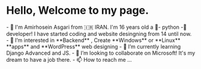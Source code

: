 <h1>Hello, Welcome to my page.</h1>
- 👋 I'm Amirhosein Asgari from 🇮🇷 IRAN. I'm 16 years old a 🐍- python -🐍 developer! I have started coding and website desingning from 14 until now.
- 👀 I’m interested in **Backend**	, Create **Windows** or **Linux** **apps** and **WordPress** web designing
- 🌱 I’m currently learning Django Advanced and JS. 
- 💞️ I’m looking to collaborate on Microsoft! It's my dream to have a job there. 
- 📫 How to reach me ...

<!---
AmirAs-2008/AmirAs-2008 is a ✨ special ✨ repository because its `README.md` (this file) appears on your GitHub profile.
You can click the Preview link to take a look at your changes.
--->
